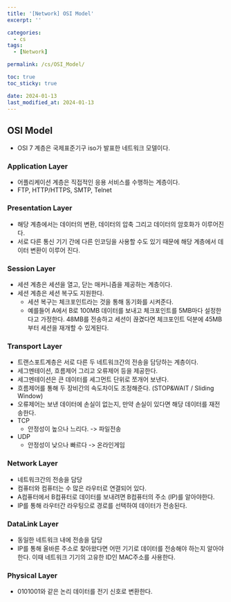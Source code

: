 ```yaml
---
title: '[Network] OSI Model'
excerpt: ''

categories:
  - cs
tags:
  - [Network]

permalink: /cs/OSI_Model/

toc: true
toc_sticky: true

date: 2024-01-13
last_modified_at: 2024-01-13
---
```


## OSI Model

- OSI 7 계층은 국제표준기구 iso가 발표한 네트워크 모델이다.

### Application Layer

- 어플리케이션 계층은 직접적인 응용 서비스를 수행하는 계층이다.
- FTP, HTTP/HTTPS, SMTP, Telnet

### Presentation Layer

- 해당 계층에서는 데이터의 변환, 데이터의 압축 그리고 데이터의 암호화가 이루어진다.
- 서로 다른 통신 기기 간에 다른 인코딩을 사용할 수도 있기 때문에 해당 계층에서 데이터 변환이 이루어 진다.

### Session Layer

- 세션 계층은 세션을 열고, 닫는 매커니즘을 제공하는 계층이다.
- 세션 계층은 세션 복구도 지원한다.
  - 세션 복구는 체크포인트라는 것을 통해 동기화를 시켜준다.
  - 예를들어 A에서 B로 100MB 데이터를 보내고 체크포인트를 5MB마다 설정한다고 가정한다. 48MB를 전송하고 세션이 끊겼다면 체크포인트 덕분에 45MB부터 세션을 재개할 수 있게된다.

### Transport Layer

- 트랜스포트계층은 서로 다른 두 네트워크간의 전송을 담당하는 계층이다.
- 세그멘테이션, 흐름제어 그리고 오류제어 등을 제공한다.
- 세그멘테이션은 큰 데이터를 세그먼트 단위로 쪼개어 보낸다.
- 흐름제어를 통해 두 장비간의 속도차이도 조정해준다. (STOP&WAIT / Sliding Window)
- 오류제어는 보낸 데이터에 손실이 없는지, 만약 손실이 있다면 해당 데이터를 재전송한다.
- TCP
  - 안정성이 높으나 느리다. -> 파일전송
- UDP
  - 안정성이 낮으나 빠르다 -> 온라인게임

### Network Layer

- 네트워크간의 전송을 담당
- 컴퓨터와 컴퓨터는 수 많은 라우터로 연결되어 있다.
- A컴퓨터에서 B컴퓨터로 데이터를 보내려면 B컴퓨터의 주소 (IP)를 알아야한다.
- IP를 통해 라우터간 라우팅으로 경로를 선택하여 데이터가 전송된다.

### DataLink Layer

- 동일한 네트워크 내에 전송을 담당
- IP를 통해 올바른 주소로 찾아왔다면 어떤 기기로 데이터를 전송해야 하는지 알아야한다. 이때 네트워크 기기의 고유한 ID인 MAC주소를 사용한다.

### Physical Layer

- 0101001와 같은 논리 데이터를 전기 신호로 변환한다.
